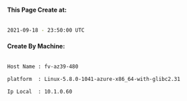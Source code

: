 
   
#### This Page Create at:

```bash

2021-09-18 - 23:50:00 UTC

```

#### Create By Machine:

```bash

Host Name : fv-az39-480

platform  : Linux-5.8.0-1041-azure-x86_64-with-glibc2.31

Ip Local  : 10.1.0.60

```

